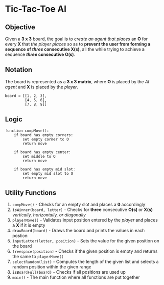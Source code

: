 # Tic-Tac-Toe AI

## Objective

Given a **3 x 3** board, the goal is to *create an agent that places* an **O** for every **X** that *the player places* so as to **prevent the user from forming a sequence of
*three* consecutive X(s)**, all the while trying to achieve a sequence ***three* consecutive O(s)**.

## Notation

The board is represented as a **3 x 3 matrix**, where **O** is placed by the *AI agent* and **X** is placed by the *player*.

    board = [[1, 2, 3],
             [4, 5, 6],
             [7, 8, 9]]

## Logic

    function compMove():
        if board has empty corners:
            set empty corner to O
            return move

        if board has empty center:
            set middle to O
            return move
            
        if board has empty mid slot:
            set empty mid slot to O
            return move
            
## Utility Functions

1. `compMove()` - Checks for an empty slot and places a **0** accordingly
2. `isWinner(board, letter)` - Checks for **three** consecutive **O(s)** or **X(s)** *vertically, horizontally, or diagonally*
3. `playerMove()` - Validates input position entered by the *player* and places a **X** if it is empty
4. `drawBoard(board)` - Draws the board and prints the values in each postion
5. `inputLetter(letter, position)` - Sets the value for the given position on the board
6. `freespace(position)` - Checks if the given position is empty and returns the same to `playerMove()`
7. `selectRandom(list)` - Computes the length of the given list and selects a random position within the given range
8. `isBoardFull(board)` - Checks if all positions are used up
9. `main()` - The main function where all functions are put together
